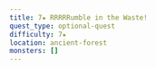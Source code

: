 ```yaml
---
title: 7★ RRRRRumble in the Waste!
quest_type: optional-quest
difficulty: 7★
location: ancient-forest
monsters: []
---
```

